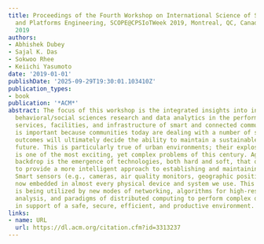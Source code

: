 ```yaml
---
title: Proceedings of the Fourth Workshop on International Science of Smart City Operations
  and Platforms Engineering, SCOPE@CPSIoTWeek 2019, Montreal, QC, Canada, April 15,
  2019
authors:
- Abhishek Dubey
- Sajal K. Das
- Sokwoo Rhee
- Keiichi Yasumoto
date: '2019-01-01'
publishDate: '2025-09-29T19:30:01.103410Z'
publication_types:
- book
publication: '*ACM*'
abstract: The focus of this workshop is the integrated insights into internet of things,
  behavioral/social sciences research and data analytics in the performance of urban
  services, facilities, and infrastructure of smart and connected communities. This
  is important because communities today are dealing with a number of stresses whose
  outcomes will ultimately decide the ability to maintain a sustainable and resilient
  future. This is particularly true of urban environments; their explosive growth
  is one of the most exciting, yet complex problems of this century. Against this
  backdrop is the emergence of technologies, both hard and soft, that offer the potential
  to provide a more intelligent approach to establishing and maintaining livable communities.
  Smart sensors (e.g., cameras, air quality monitors, geographic positioning) are
  now embedded in almost every physical device and system we use. This information
  is being utilized by new modes of networking, algorithms for high-resolution data-driven
  analysis, and paradigms of distributed computing to perform complex data analytics
  in support of a safe, secure, efficient, and productive environment.
links:
- name: URL
  url: https://dl.acm.org/citation.cfm?id=3313237
---
```

